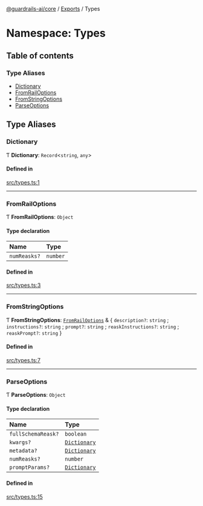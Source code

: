 [@guardrails-ai/core](../README.md) / [Exports](../modules.md) / Types

# Namespace: Types

## Table of contents

### Type Aliases

- [Dictionary](Types.md#dictionary)
- [FromRailOptions](Types.md#fromrailoptions)
- [FromStringOptions](Types.md#fromstringoptions)
- [ParseOptions](Types.md#parseoptions)

## Type Aliases

### Dictionary

Ƭ **Dictionary**: `Record`\<`string`, `any`\>

#### Defined in

[src/types.ts:1](https://github.com/guardrails-ai/guardrails-js/blob/7b16ceec34175b977bef288d9d37190ade89c2d8/src/types.ts#L1)

___

### FromRailOptions

Ƭ **FromRailOptions**: `Object`

#### Type declaration

| Name | Type |
| :------ | :------ |
| `numReasks?` | `number` |

#### Defined in

[src/types.ts:3](https://github.com/guardrails-ai/guardrails-js/blob/7b16ceec34175b977bef288d9d37190ade89c2d8/src/types.ts#L3)

___

### FromStringOptions

Ƭ **FromStringOptions**: [`FromRailOptions`](Types.md#fromrailoptions) & \{ `description?`: `string` ; `instructions?`: `string` ; `prompt?`: `string` ; `reaskInstructions?`: `string` ; `reaskPrompt?`: `string`  }

#### Defined in

[src/types.ts:7](https://github.com/guardrails-ai/guardrails-js/blob/7b16ceec34175b977bef288d9d37190ade89c2d8/src/types.ts#L7)

___

### ParseOptions

Ƭ **ParseOptions**: `Object`

#### Type declaration

| Name | Type |
| :------ | :------ |
| `fullSchemaReask?` | `boolean` |
| `kwargs?` | [`Dictionary`](Types.md#dictionary) |
| `metadata?` | [`Dictionary`](Types.md#dictionary) |
| `numReasks?` | `number` |
| `promptParams?` | [`Dictionary`](Types.md#dictionary) |

#### Defined in

[src/types.ts:15](https://github.com/guardrails-ai/guardrails-js/blob/7b16ceec34175b977bef288d9d37190ade89c2d8/src/types.ts#L15)
